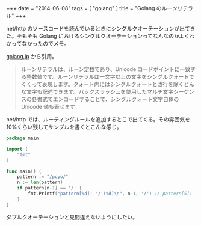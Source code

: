 +++
date = "2014-06-08"
tags = [ "golang" ]
title = "Golang のルーンリテラル"
+++

net/http のソースコードを読んでいるときにシングルクオーテーションが出てきた。そもそも Golang におけるシングルクオーテーションってなんなのかよくわかってなかったのでメモ。

<!--more-->

[golang.jp](http://golang.jp/go_spec#Character_literals) から引用。

> ルーンリテラルは、ルーン定数であり、Unicode コードポイントに一致する整数値です。ルーンリテラルは一文字以上の文字をシングルクォートでくくって表現します。クォート内にはシングルクォートと改行を除くどんな文字も記述できます。バックスラッシュを使用したマルチ文字シーケンスの各書式でエンコードすることで、シングルクォート文字自体の Unicode 値も表せます。

net/http では、ルーティングルールを追加するとこで出てくる。その雰囲気を10%くらい残してサンプルを書くとこんな感じ。

``` go
package main

import (
	"fmt"
)

func main() {
	pattern := "/poyo/"
	n := len(pattern)
	if pattern[n-1] == '/' {
		fmt.Printf("pattern[%d]: '/'(%d)\n", n-1, '/') // pattern[5]: '/'(47)
	}
}
```

ダブルクオーテーションと見間違えないようにしたい。
